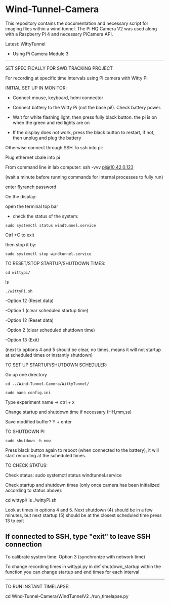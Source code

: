 # Wind-Tunnel-Camera
This repository contains the documentation and necessary script for imaging flies within a wind tunnel. The Pi HQ Camera V2 was used along with a Raspberry Pi 4 and necessary PiCamera API.

Latest: WittyTunnel
- Using Pi Camera Module 3
****

SET SPECIFICALLY FOR SWD TRACKING PROJECT

For recording at specific time intervals using Pi camera with Witty Pi

INITIAL SET UP IN MONITOR:

- Connect mouse, keyboard, hdmi connector
  
- Connect battery to the Witty Pi (not the base pi!). Check battery power.
  
- Wait for white flashing light, then press fully black button. the pi is on when the green and red lights are on
  
- If the display does not work, press the black button to restart, if not, then unplug and plug the battery

Otherwise connect through SSH 
To ssh into pi: 

Plug ethernet cbale into pi

From command line in lab computer:
ssh -vvv pi@10.42.0.123

(wait a minute before running commands for internal processes to fully run)

enter flyranch password

On the display:

open the terminal top bar
- check the status of the system:
```
sudo systemctl status windtunnel.service
```
Ctrl +C to exit

then stop it by: 
```
sudo systemctl stop windtunnel.service
```

TO RESET/STOP STARTUP/SHUTDOWN TIMES: 

```
cd wittypi/
```
ls
```
./wittyPi.sh
```

-Option 12 (Reset data)

-Option 1 (clear scheduled startup time)

-Option 12 (Reset data)

-Option 2 (clear scheduled shutdown time)

-Option 13 (Exit)

(next to options 4 and 5 should be clear, no times, means it will not startup at scheduled times or instantly shutdown)

TO SET UP STARTUP/SHUTDOWN SCHEDULER:

Go up one directory
```
cd ../Wind-Tunnel-Camera/WittyTunnel/
```
```
sudo nano config.ini
```

Type experiment name -> ctrl + x 

Change startup and shutdown time if necessary (HH,mm,ss)

Save modified buffer? Y + enter

TO SHUTDOWN PI
```
sudo shutdown -h now
```

Press black button again to reboot (when connected to the battery), it will start recording at the scheduled times. 

TO CHECK STATUS:

Check status: sudo systemctl status windtunnel.service

Check startup and shutdown times (only once camera has been initialized according to status above):

cd wittypi/
ls
./wittyPi.sh

Look at times in options 4 and 5. Next shutdown (4) should be in a few minutes, but next startup (5) should be at the closest scheduled time
press 13 to exit

If connected to SSH, type "exit" to leave SSH connection
-----

To calibrate system time:
Option 3 (synchronize with network time)

To change recording times
in wittypi.py
in def shutdown_startup
within the function you can change startup and end times for each interval

***** 	
TO RUN INSTANT TIMELAPSE:

cd Wind-Tunnel-Camera/WindTunnelV2
./run_timelapse.py




